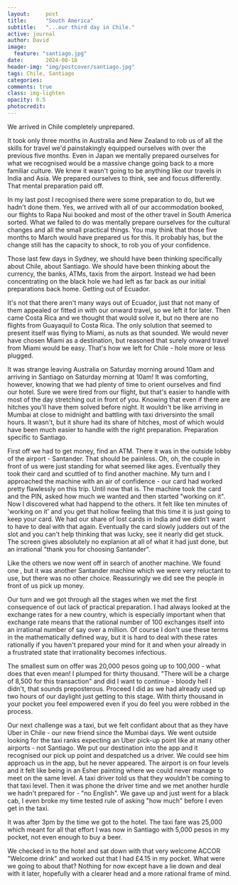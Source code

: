 ```yaml
---
layout:     post
title:      "South America"
subtitle:   "...our third day in Chile."
active: journal
author: David
image:
  feature: "santiago.jpg"
date:       2024-08-18
header-img: "img/postcover/santiago.jpg"
tags: Chile, Santiago
categories: 
comments: true
class: img-lighten 
opacity: 0.5
photocredit:
---
```


We arrived in Chile completely unprepared.

It took only three months in Australia and New Zealand to rob us of all the skills for travel we'd painstakingly equipped ourselves with over the previous five months. Even in Japan we mentally prepared ourselves for what we recognised would be a massive change going back to a more familiar culture. We knew it wasn't going to be anything like our travels in India and Asia. We prepared ourselves to think, see and focus differently. That mental preparation paid off.

In my last post I recognised there were some preparation to do, but we hadn't done them. Yes, we arrived with all of our accommodation booked, our flights to Rapa Nui booked and most of the other travel in South America sorted. What we failed to do was mentally prepare ourselves for the cultural changes and all the small practical things. You may think that those five months to March would have prepared us for this. It probably has, but the change still has the capacity to shock, to rob you of your confidence.

Those last few days in Sydney, we should have been thinking specifically about Chile, about Santiago. We should have been thinking about the currency, the banks, ATMs, taxis from the airport. Instead we had been concentrating on the black hole we had left as far back as our initial preparations back home. Getting out of Ecuador.

It's not that there aren't many ways out of Ecuador, just that not many of them appealed or fitted in with our onward travel, so we left it for later. Then came Costa Rica and we thought that would solve it, but no there are no flights from Guayaquil to Costa Rica. The only solution that seemed to present itself was flying to Miami, as nuts as that sounded. We would never have chosen Miami as a destination, but reasoned that surely onward travel from Miami would be easy. That's how we left for Chile - hole more or less plugged.

It was strange leaving Australia on Saturday morning around 10am and arriving in Santiago on Saturday morning at 10am! It was comforting, however, knowing that we had plenty of time to orient ourselves and find our hotel. Sure we were tired from our flight, but that's easier to handle with most of the day stretching out in front of you. Knowing that even if there are hitches you'll have them solved before night. It wouldn't be like arriving in Mumbai at close to midnight and battling with taxi driversinto the small hours. It wasn't, but it shure had its share of hitches, most of which would have been much easier to handle with the right preparation. Preparation specific to Santiago.

First off we had to get money, find an ATM. There it was in the outside lobby of the airport - Santander. That should be painless. Oh, oh, the couple in front of us were just standing for what seemed like ages. Eventually they took their card and scuttled of to find another machine. My turn and I approached the machine with an air of confidence - our card had worked pretty flawlessly on this trip. Until now that is. The machine took the card and the PIN, asked how much we wanted and then started "working on it". Now I discovered what had happend to the others. It felt like ten minutes of 'working on it' and you get that hollow feeling that this time it is just going to keep your card. We had our share of lost cards in India and we didn't want to have to deal with that again. Eventually the card slowly judders out of the slot and you can't help thinking that was lucky, see it nearly did get stuck. The screen gives absolutely no explanion at all of what it had just done, but an irrational "thank you for choosing Santander".

Like the others we now went off in search of another machine. We found one , but it was another Santander machine which we were very reluctant to use, but there was no other choice. Reassuringly we did see the people in front of us pick up money. 

Our turn and we got through all the stages when we met the first consequence of out lack of practical preparation. I had always looked at the exchange rates for a new country, which is especially important when that exchange rate means that the rational number of 100 exchanges itself into an irrational number of say over a million. Of course I don't use these terms in the mathematically defined way, but it is hard to deal with these rates rationally if you haven't prepared your mind for it and when your already in a frustrated state that irrationality becomes infectious.  

The smallest sum on offer was 20,000 pesos going up to 100,000 - what does that even mean! I plumped for thirty thousand. "There will be a charge of 8,500 for this transaction" and did I want to continue - bloody hell I didn't, that sounds preposterous. Proceed I did as we had already used up two hours of our daylight just getting to this stage. With thirty thousand in your pocket you feel empowered even if you do feel you were robbed in the process.

Our next challenge was a taxi, but we felt confidant about that as they have Uber in Chile - our new friend since the Mumbai days. We went outside looking for the taxi ranks expecting an Uber pick-up point like at many other airports - not Santiago. We put our destination into the app and it recognised our pick up point and despatched us a driver. We could see him approach us in the app, but he never appeared. The airport is on four levels and it felt like being in an Esher painting  where we could never manage to meet on the same level. A taxi driver told us that they wouldn't be coming to that taxi level. Then it was phone the driver time and we met another hurdle we hadn't prepared for - "no English". We gave up and just went for a black cab, I even broke my time tested rule of asking "how much" before I even get in the taxi. 

It was after 3pm by the time we got to the hotel. The taxi fare was 25,000 which meant for all that effort I was now in Santiago with 5,000 pesos in my pocket, not even enough to buy a beer.

We checked in to the hotel and sat down with that very welcome ACCOR "Welcome drink" and worked out that I had £4.15 in my pocket. What were we going to about that? Nothing for now except have a lie down and deal with it later, hopefully with a clearer head and a more rational frame of mind.










